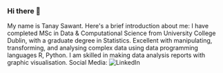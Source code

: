 ### Hi there 👋
My name is Tanay Sawant. 
Here's a brief introduction about me: 
I have completed MSc in Data & Computational Science from University College Dublin, with a
graduate degree in Statistics.
Excellent with manipulating, transforming, and analysing complex data using data
programming languages R, Python.
I am skilled in making data analysis reports with graphic visualisation.
Social Media:
![LinkedIn](http://www.linkedin.com/in/tanay-sawant)
<!--
**Tanay-1098/Tanay-1098** is a ✨ _special_ ✨ repository because its `README.md` (this file) appears on your GitHub profile.

- 🔭 I’m currently working on Machine Learning Projects.
- 🤔 I’m looking for help with full time opportunities in Data Science field.
- 📫 How to reach me: Email: tusawant98@gmail.com

-->
